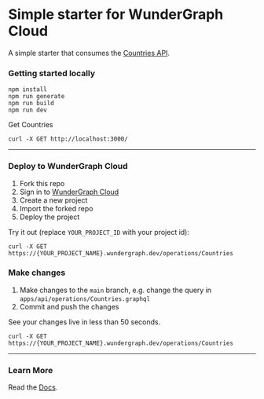 # Simple starter for WunderGraph Cloud

A simple starter that consumes the [Countries API](https://countries.trevorblades.com/).

### Getting started locally

```shell
npm install
npm run generate 
npm run build
npm run dev
```

Get Countries

```shell
curl -X GET http://localhost:3000/
```

---

### Deploy to WunderGraph Cloud

1. Fork this repo
2. Sign in to [WunderGraph Cloud](https://cloud.wundergraph.com)
3. Create a new project
4. Import the forked repo
5. Deploy the project

Try it out (replace `YOUR_PROJECT_ID` with your project id):

```shell
curl -X GET https://{YOUR_PROJECT_NAME}.wundergraph.dev/operations/Countries
```

### Make changes

1. Make changes to the `main` branch, e.g. change the query in `apps/api/operations/Countries.graphql`
2. Commit and push the changes

See your changes live in less than 50 seconds.

```shell
curl -X GET https://{YOUR_PROJECT_NAME}.wundergraph.dev/operations/Countries
```

---

### Learn More

Read the [Docs](https://wundergraph.com/docs).